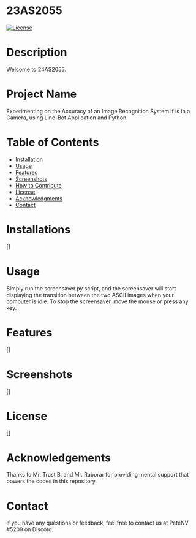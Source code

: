 # 23AS2055
[![License](https://img.shields.io/badge/License-MIT-blue.svg)](https://github.com/PeteNV/24AS2055/blob/main/LICENSE)

# Description
Welcome to 24AS2055.


# Project Name
Experimenting on the Accuracy of an Image Recognition System if is in a Camera, using Line-Bot Application and Python.

# Table of Contents

- [Installation](#installation)
- [Usage](#usage)
- [Features](#features)
- [Screenshots](#screenshots)
- [How to Contribute](#how-to-contribute)
- [License](#license)
- [Acknowledgments](#acknowledgments)
- [Contact](#contact)

# Installations
[]

# Usage
Simply run the screensaver.py script, and the screensaver will start displaying the transition between the two ASCII images when your computer is idle. To stop the screensaver, move the mouse or press any key.

# Features
[]

# Screenshots
[]

# License
[]

# Acknowledgements
Thanks to Mr. Trust B. and Mr. Raborar for providing mental support that powers the codes in this repository.


# Contact
If you have any questions or feedback, feel free to contact us at PeteNV #5209 on Discord.
